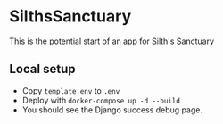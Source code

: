 # SilthsSanctuary

This is the potential start of an app for Silth's Sanctuary

## Local setup

- Copy `template.env` to `.env`
- Deploy with `docker-compose up -d --build`
- You should see the Django success debug page.
